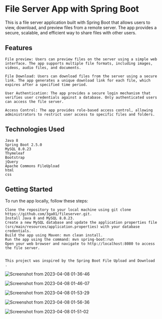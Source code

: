 # File Server App with Spring Boot

This is a file server application built with Spring Boot that allows users to view, download, and preview files from a remote server. The app provides a secure, scalable, and efficient way to share files with other users.

## Features

    File preview: Users can preview files on the server using a simple web interface. The app supports multiple file formats, including images, videos, audio files, and documents.

    File Download: Users can download files from the server using a secure link. The app generates a unique download link for each file, which expires after a specified time period.

    User Authentication: The app provides a secure login mechanism that verifies user credentials against a database. Only authenticated users can access the file server.

    Access Control: The app provides role-based access control, allowing administrators to restrict user access to specific files and folders.

## Technologies Used

    Java 8
    Spring Boot 2.5.0
    MySQL 8.0.23
    Thymeleaf
    Bootstrap
    jQuery
    Apache Commons FileUpload
	html
	css

## Getting Started

To run the app locally, follow these steps:

    Clone the repository to your local machine using git clone https://github.com/3ga01/fileserver.git.
    Install Java 8 and MySQL 8.0.23.
    Create a new MySQL database and update the application properties file (src/main/resources/application.properties) with your database credentials.
    Build the app using Maven: mvn clean install.
    Run the app using the command: mvn spring-boot:run
    Open your web browser and navigate to http://localhost:8080 to access the file server.


    This project was inspired by the Spring Boot File Upload and Download .
    
![Screenshot from 2023-04-08 01-36-46](https://user-images.githubusercontent.com/107252455/230697800-40c65f9a-9dfe-4eb7-b8e5-6b3f77c23a5d.png)

![Screenshot from 2023-04-08 01-46-07](https://user-images.githubusercontent.com/107252455/230698057-86d8a8ae-040e-49e4-91c0-9c32f83cf066.png)

![Screenshot from 2023-04-08 01-53-29](https://user-images.githubusercontent.com/107252455/230698163-4b71716b-3f64-4fc3-972e-8bc3b1637b47.png)

![Screenshot from 2023-04-08 01-56-36](https://user-images.githubusercontent.com/107252455/230698304-942d3d33-9fb7-4673-aa2b-76f6b00c8eb6.png)

![Screenshot from 2023-04-08 01-51-02](https://user-images.githubusercontent.com/107252455/230698106-00cd7a98-69a3-453c-8f44-11f841d88d4d.png)



